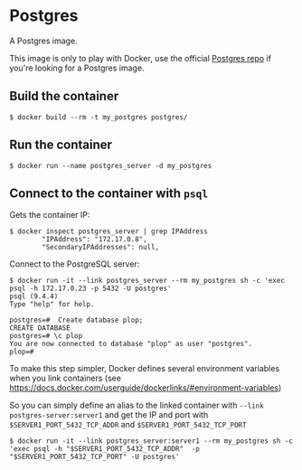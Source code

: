 # Postgres

A Postgres image.

This image is only to play with Docker, use the official
[Postgres repo](https://registry.hub.docker.com/_/postgres/) if you're looking
for a Postgres image.

## Build the container

    $ docker build --rm -t my_postgres postgres/

## Run the container

    $ docker run --name postgres_server -d my_postgres

## Connect to the container with `psql`

Gets the container IP:

    $ docker inspect postgres_server | grep IPAddress
            "IPAddress": "172.17.0.8",
            "SecondaryIPAddresses": null,

Connect to the PostgreSQL server:

    $ docker run -it --link postgres_server --rm my_postgres sh -c 'exec psql -h 172.17.0.23 -p 5432 -U postgres'
    psql (9.4.4)
    Type "help" for help.

    postgres=#  Create database plop;
    CREATE DATABASE
    postgres=# \c plop
    You are now connected to database "plop" as user "postgres".
    plop=#

To make this step simpler, Docker defines several environment variables when
you link containers (see https://docs.docker.com/userguide/dockerlinks/#environment-variables)

So you can simply define an alias to the linked container with
`--link postgres-server:server1` and get the IP and port with
`$SERVER1_PORT_5432_TCP_ADDR` and `$SERVER1_PORT_5432_TCP_PORT`


    $ docker run -it --link postgres_server:server1 --rm my_postgres sh -c 'exec psql -h "$SERVER1_PORT_5432_TCP_ADDR"  -p "$SERVER1_PORT_5432_TCP_PORT" -U postgres'
